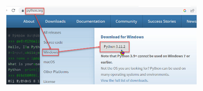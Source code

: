 ![How to Install Python](https://github.com/ThinhND-HUCE/na/blob/main/Resources/How-to-Install-Python-1.jpg)
